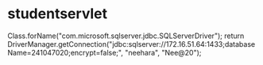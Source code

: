 # studentservlet

Class.forName("com.microsoft.sqlserver.jdbc.SQLServerDriver");
        return DriverManager.getConnection("jdbc:sqlserver://172.16.51.64:1433;databaseName=241047020;encrypt=false;", "neehara", "Nee@20");
